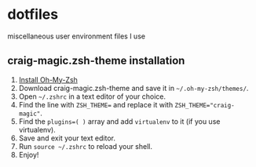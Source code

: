 # dotfiles
miscellaneous user environment files I use

## craig-magic.zsh-theme installation

1. [Install Oh-My-Zsh](https://github.com/robbyrussell/oh-my-zsh/wiki/Installing-ZSH)
1. Download craig-magic.zsh-theme and save it in `~/.oh-my-zsh/themes/`.
1. Open `~/.zshrc` in a text editor of your choice.
  1. Find the line with `ZSH_THEME=` and replace it with `ZSH_THEME="craig-magic"`.
  1. Find the `plugins=( )` array and add `virtualenv` to it (if you use virtualenv).
1. Save and exit your text editor.
1. Run `source ~/.zshrc` to reload your shell.
1. Enjoy!
